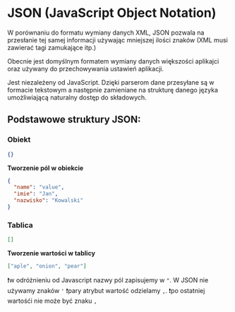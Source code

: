 # JSON (JavaScript Object Notation)

W porównaniu do formatu wymiany danych XML, JSON pozwala na przesłanie tej samej informacji używając mniejszej ilości znaków (XML musi zawierać tagi zamukające itp.)

Obecnie jest domyślnym formatem wymiany danych większości aplikajci oraz używany do przechowywania ustawień aplikacji.

Jest niezależeny od JavaScript. Dzięki parserom dane przesyłane są w formacie tekstowym a następnie zamieniane na strukturę danego języka umożliwiającą naturalny dostęp do składowych.

## Podstawowe struktury JSON:

### Obiekt
```JSON
{}
```
**Tworzenie pól w obiekcie** 
```JSON
{
  "name": "value",
  "imie": "Jan",
  "nazwisko": "Kowalski"
}
```

### Tablica

```JSON
[]
```
**Tworzenie wartości w tablicy**
```JSON
["aple", "onion", "pear"]
```


❗w odróżnieniu od Javascript nazwy pól zapisujemy w `"`. W JSON nie używamy znaków `'`
❗pary atrybut wartość odzielamy `,`.
❗po ostatniej wartośći nie może być znaku `,`
